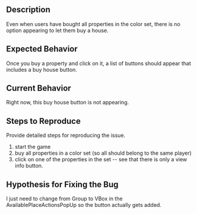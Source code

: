 ## Description

Even when users have bought all properties in the color set, there is no option appearing to let them
buy a house.

## Expected Behavior

Once you buy a property and click on it, a list of buttons should appear that includes a buy house button.

## Current Behavior

Right now, this buy house button is not appearing.

## Steps to Reproduce

Provide detailed steps for reproducing the issue.

1. start the game
2. buy all properties in a color set (so all should belong to the same player)
3. click on one of the properties in the set -- see that there is only a view info button.

## Hypothesis for Fixing the Bug

I just need to change from Group to VBox in the AvailablePlaceActionsPopUp so the button 
actually gets added. 